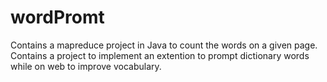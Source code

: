 # wordPromt
Contains a mapreduce project in Java to count the words on a given page.
Contains a project to implement an extention to prompt dictionary words while on web to improve vocabulary.

